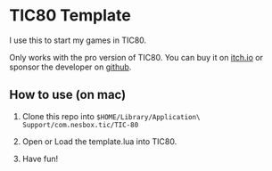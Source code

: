 # TIC80 Template

I use this to start my games in TIC80.

Only works with the pro version of TIC80. You can buy it on [itch.io](https://nesbox.itch.io/tic80) or sponsor the developer on [github](https://github.com/sponsors/nesbox?o=esb).

## How to use (on mac)

1. Clone this repo into `$HOME/Library/Application\ Support/com.nesbox.tic/TIC-80`

2. Open or Load the template.lua into TIC80.

3. Have fun!
